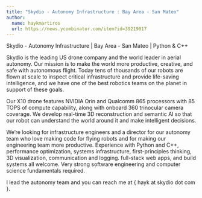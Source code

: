 ```yaml
---
title: "Skydio - Autonomy Infrastructure : Bay Area - San Mateo"
author:
  name: haykmartiros
  url: https://news.ycombinator.com/item?id=39219017
---
```

Skydio - Autonomy Infrastructure | Bay Area - San Mateo | Python &amp; C++

Skydio is the leading US drone company and the world leader in aerial autonomy. Our mission is to make the world more productive, creative, and safe with autonomous flight. Today tens of thousands of our robots are flown at scale to inspect critical infrastructure and provide life-saving intelligence, and we have one of the best robotics teams on the planet in support of these goals.

Our X10 drone features NVIDIA Orin and Qualcomm 865 processors with 85 TOPS of compute capability, along with onboard 360 trinocular camera coverage. We develop real-time 3D reconstruction and semantic AI so that our robot can understand the world around it and make intelligent decisions.

We’re looking for infrastructure engineers and a director for our autonomy team who love making code for flying robots and for making our engineering team more productive. Experience with Python and C++, performance optimization, systems infrastructure, first-principles thinking, 3D visualization, communication and logging. full-stack web apps, and build systems all welcome. Very strong software engineering and computer science fundamentals required.

I lead the autonomy team and you can reach me at { hayk at skydio dot com }.
